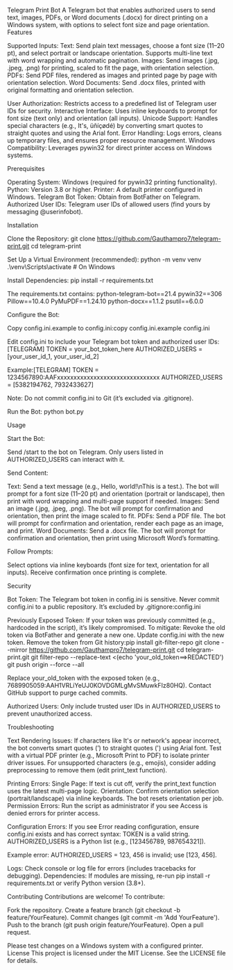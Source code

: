 Telegram Print Bot
A Telegram bot that enables authorized users to send text, images, PDFs, or Word documents (.docx) for direct printing on a Windows system, with options to select font size and page orientation.
Features

Supported Inputs:
Text: Send plain text messages, choose a font size (11–20 pt), and select portrait or landscape orientation. Supports multi-line text with word wrapping and automatic pagination.
Images: Send images (.jpg, .jpeg, .png) for printing, scaled to fit the page, with orientation selection.
PDFs: Send PDF files, rendered as images and printed page by page with orientation selection.
Word Documents: Send .docx files, printed with original formatting and orientation selection.


User Authorization: Restricts access to a predefined list of Telegram user IDs for security.
Interactive Interface: Uses inline keyboards to prompt for font size (text only) and orientation (all inputs).
Unicode Support: Handles special characters (e.g., It's, üñíçødé) by converting smart quotes to straight quotes and using the Arial font.
Error Handling: Logs errors, cleans up temporary files, and ensures proper resource management.
Windows Compatibility: Leverages pywin32 for direct printer access on Windows systems.

Prerequisites

Operating System: Windows (required for pywin32 printing functionality).
Python: Version 3.8 or higher.
Printer: A default printer configured in Windows.
Telegram Bot Token: Obtain from BotFather on Telegram.
Authorized User IDs: Telegram user IDs of allowed users (find yours by messaging @userinfobot).

Installation

Clone the Repository:
git clone https://github.com/Gauthampro7/telegram-print.git
cd telegram-print


Set Up a Virtual Environment (recommended):
python -m venv venv
.\venv\Scripts\activate  # On Windows


Install Dependencies:
pip install -r requirements.txt

The requirements.txt contains:
python-telegram-bot==21.4
pywin32==306
Pillow==10.4.0
PyMuPDF==1.24.10
python-docx==1.1.2
psutil==6.0.0


Configure the Bot:

Copy config.ini.example to config.ini:copy config.ini.example config.ini


Edit config.ini to include your Telegram bot token and authorized user IDs:[TELEGRAM]
TOKEN = your_bot_token_here
AUTHORIZED_USERS = [your_user_id_1, your_user_id_2]


Example:[TELEGRAM]
TOKEN = 1234567890:AAFxxxxxxxxxxxxxxxxxxxxxxxxxxxxxxx
AUTHORIZED_USERS = [5382194762, 7932433627]


Note: Do not commit config.ini to Git (it’s excluded via .gitignore).




Run the Bot:
python bot.py



Usage

Start the Bot:

Send /start to the bot on Telegram. Only users listed in AUTHORIZED_USERS can interact with it.


Send Content:

Text: Send a text message (e.g., Hello, world!\nThis is a test.). The bot will prompt for a font size (11–20 pt) and orientation (portrait or landscape), then print with word wrapping and multi-page support if needed.
Images: Send an image (.jpg, .jpeg, .png). The bot will prompt for confirmation and orientation, then print the image scaled to fit.
PDFs: Send a PDF file. The bot will prompt for confirmation and orientation, render each page as an image, and print.
Word Documents: Send a .docx file. The bot will prompt for confirmation and orientation, then print using Microsoft Word’s formatting.


Follow Prompts:

Select options via inline keyboards (font size for text, orientation for all inputs).
Receive confirmation once printing is complete.



Security

Bot Token: The Telegram bot token in config.ini is sensitive. Never commit config.ini to a public repository. It’s excluded by .gitignore:config.ini


Previously Exposed Token: If your token was previously committed (e.g., hardcoded in the script), it’s likely compromised. To mitigate:
Revoke the old token via BotFather and generate a new one.
Update config.ini with the new token.
Remove the token from Git history:pip install git-filter-repo
git clone --mirror https://github.com/Gauthampro7/telegram-print.git
cd telegram-print.git
git filter-repo --replace-text <(echo 'your_old_token==>REDACTED')
git push origin --force --all


Replace your_old_token with the exposed token (e.g., 7689905059:AAH1VRLiYeUJ0KOVDGMLgMvSMuwkFIz80HQ).
Contact GitHub support to purge cached commits.




Authorized Users: Only include trusted user IDs in AUTHORIZED_USERS to prevent unauthorized access.

Troubleshooting

Text Rendering Issues:
If characters like It's or network's appear incorrect, the bot converts smart quotes (’) to straight quotes (') using Arial font. Test with a virtual PDF printer (e.g., Microsoft Print to PDF) to isolate printer driver issues.
For unsupported characters (e.g., emojis), consider adding preprocessing to remove them (edit print_text function).


Printing Errors:
Single Page: If text is cut off, verify the print_text function uses the latest multi-page logic.
Orientation: Confirm orientation selection (portrait/landscape) via inline keyboards. The bot resets orientation per job.
Permission Errors: Run the script as administrator if you see Access is denied errors for printer access.


Configuration Errors:
If you see Error reading configuration, ensure config.ini exists and has correct syntax:
TOKEN is a valid string.
AUTHORIZED_USERS is a Python list (e.g., [123456789, 987654321]).


Example error: AUTHORIZED_USERS = 123, 456 is invalid; use [123, 456].


Logs: Check console or log file for errors (includes tracebacks for debugging).
Dependencies: If modules are missing, re-run pip install -r requirements.txt or verify Python version (3.8+).

Contributing
Contributions are welcome! To contribute:

Fork the repository.
Create a feature branch (git checkout -b feature/YourFeature).
Commit changes (git commit -m 'Add YourFeature').
Push to the branch (git push origin feature/YourFeature).
Open a pull request.

Please test changes on a Windows system with a configured printer.
License
This project is licensed under the MIT License. See the LICENSE file for details.